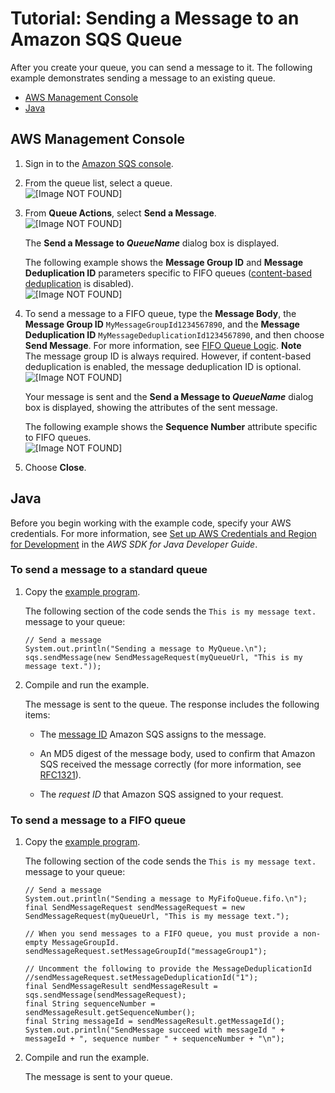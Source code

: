 # Tutorial: Sending a Message to an Amazon SQS Queue<a name="sqs-send-message"></a>

After you create your queue, you can send a message to it\. The following example demonstrates sending a message to an existing queue\.


+ [AWS Management Console](#send-message-console)
+ [Java](#send-message-java)

## AWS Management Console<a name="send-message-console"></a>

1. Sign in to the [Amazon SQS console](https://console.aws.amazon.com/sqs/)\.

1. From the queue list, select a queue\.  
![\[Image NOT FOUND\]](http://docs.aws.amazon.com/AWSSimpleQueueService/latest/SQSDeveloperGuide/images/sqs-tutorials-sending-message-to-queue-select-queue.png)

1. From **Queue Actions**, select **Send a Message**\.  
![\[Image NOT FOUND\]](http://docs.aws.amazon.com/AWSSimpleQueueService/latest/SQSDeveloperGuide/images/sqs-tutorials-sending-message-to-queue-send-a-message.png)

   The **Send a Message to *QueueName*** dialog box is displayed\.

   The following example shows the **Message Group ID** and **Message Deduplication ID** parameters specific to FIFO queues \([content\-based deduplication](FIFO-queues.md#FIFO-queues-exactly-once-processing) is disabled\)\.  
![\[Image NOT FOUND\]](http://docs.aws.amazon.com/AWSSimpleQueueService/latest/SQSDeveloperGuide/images/sqs-tutorials-sending-message-to-queue-send-a-message-dialog-box.png)

1. To send a message to a FIFO queue, type the **Message Body**, the **Message Group ID** `MyMessageGroupId1234567890`, and the **Message Deduplication ID** `MyMessageDeduplicationId1234567890`, and then choose **Send Message**\. For more information, see [FIFO Queue Logic](FIFO-queues.md#FIFO-queues-understanding-logic)\.
**Note**  
The message group ID is always required\. However, if content\-based deduplication is enabled, the message deduplication ID is optional\.  
![\[Image NOT FOUND\]](http://docs.aws.amazon.com/AWSSimpleQueueService/latest/SQSDeveloperGuide/images/sqs-tutorials-sending-message-to-queue-send-a-message-button-fifo.png)

   Your message is sent and the **Send a Message to *QueueName*** dialog box is displayed, showing the attributes of the sent message\.

   The following example shows the **Sequence Number** attribute specific to FIFO queues\.  
![\[Image NOT FOUND\]](http://docs.aws.amazon.com/AWSSimpleQueueService/latest/SQSDeveloperGuide/images/sqs-tutorials-sending-message-to-queue-send-a-message-message-attributes.png)

1. Choose **Close**\.

## Java<a name="send-message-java"></a>

Before you begin working with the example code, specify your AWS credentials\. For more information, see [Set up AWS Credentials and Region for Development](http://docs.aws.amazon.com/sdk-for-java/v1/developer-guide/setup-credentials.html) in the *AWS SDK for Java Developer Guide*\.

### To send a message to a standard queue<a name="send-message-standard-queue"></a>

1. Copy the [example program](standard-queues.md#standard-queues-getting-started-java)\.

   The following section of the code sends the `This is my message text.` message to your queue:

   ```
   // Send a message
   System.out.println("Sending a message to MyQueue.\n");
   sqs.sendMessage(new SendMessageRequest(myQueueUrl, "This is my message text."));
   ```

1. Compile and run the example\.

   The message is sent to the queue\. The response includes the following items:

   + The [message ID](sqs-queue-message-identifiers.md#message-id) Amazon SQS assigns to the message\.

   + An MD5 digest of the message body, used to confirm that Amazon SQS received the message correctly \(for more information, see [RFC1321](http://faqs.org/rfcs/rfc1321.html)\)\.

   + The *request ID* that Amazon SQS assigned to your request\.

### To send a message to a FIFO queue<a name="send-message-fifo-queue"></a>

1. Copy the [example program](FIFO-queues.md#FIFO-queues-getting-started-java)\.

   The following section of the code sends the `This is my message text.` message to your queue:

   ```
   // Send a message
   System.out.println("Sending a message to MyFifoQueue.fifo.\n");
   final SendMessageRequest sendMessageRequest = new SendMessageRequest(myQueueUrl, "This is my message text.");
   
   // When you send messages to a FIFO queue, you must provide a non-empty MessageGroupId.
   sendMessageRequest.setMessageGroupId("messageGroup1");
   
   // Uncomment the following to provide the MessageDeduplicationId
   //sendMessageRequest.setMessageDeduplicationId("1");
   final SendMessageResult sendMessageResult = sqs.sendMessage(sendMessageRequest);
   final String sequenceNumber = sendMessageResult.getSequenceNumber();
   final String messageId = sendMessageResult.getMessageId();
   System.out.println("SendMessage succeed with messageId " + messageId + ", sequence number " + sequenceNumber + "\n");
   ```

1. Compile and run the example\.

   The message is sent to your queue\.